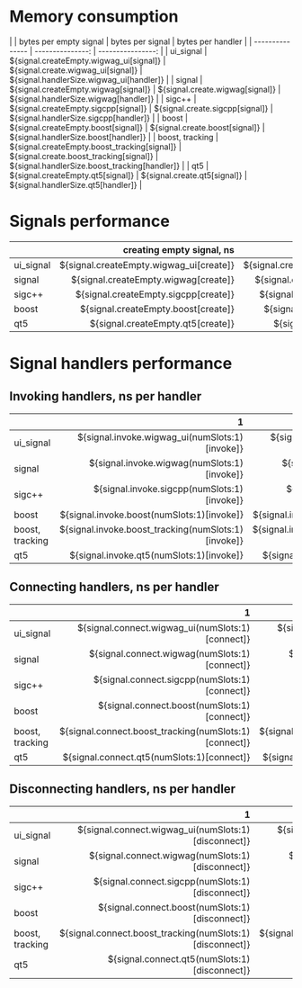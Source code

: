 # Memory consumption
|                 | bytes per empty signal | bytes per signal | bytes per handler |
| --------------- | ---------------: | ----------------: |
| ui_signal       | ${signal.createEmpty.wigwag_ui[signal]} | ${signal.create.wigwag_ui[signal]} | ${signal.handlerSize.wigwag_ui[handler]} |
| signal          | ${signal.createEmpty.wigwag[signal]} | ${signal.create.wigwag[signal]} | ${signal.handlerSize.wigwag[handler]} |
| sigc++          | ${signal.createEmpty.sigcpp[signal]} | ${signal.create.sigcpp[signal]} | ${signal.handlerSize.sigcpp[handler]} |
| boost           | ${signal.createEmpty.boost[signal]} | ${signal.create.boost[signal]} | ${signal.handlerSize.boost[handler]} |
| boost, tracking | ${signal.createEmpty.boost_tracking[signal]} | ${signal.create.boost_tracking[signal]} | ${signal.handlerSize.boost_tracking[handler]} |
| qt5             | ${signal.createEmpty.qt5[signal]} | ${signal.create.qt5[signal]} | ${signal.handlerSize.qt5[handler]} |

# Signals performance
|                 | creating empty signal, ns | destroying empty signal, ns | destroying signal, ns |
| --------------- | ------------------------: | --------------------: | --------------------------: |
| ui_signal       | ${signal.createEmpty.wigwag_ui[create]} | ${signal.createEmpty.wigwag_ui[destroy]} | ${signal.create.wigwag_ui[destroy]} |
| signal          | ${signal.createEmpty.wigwag[create]} | ${signal.createEmpty.wigwag[destroy]} | ${signal.create.wigwag[destroy]} |
| sigc++          | ${signal.createEmpty.sigcpp[create]} | ${signal.createEmpty.sigcpp[destroy]} | ${signal.create.sigcpp[destroy]} |
| boost           | ${signal.createEmpty.boost[create]} | ${signal.createEmpty.boost[destroy]} | ${signal.create.boost[destroy]} |
| qt5             | ${signal.createEmpty.qt5[create]} | ${signal.createEmpty.qt5[destroy]} | ${signal.create.qt5[destroy]} |

# Signal handlers performance
## Invoking handlers, ns per handler
|                 |    1 |    3 |   10 |  100 | 1000 | 10000 | 100000 | 1000000 |
| --------------- | ---: | ---: | ---: | ---: | ---: | ----: | -----: | ------: |
| ui_signal       | ${signal.invoke.wigwag_ui(numSlots:1)[invoke]} | ${signal.invoke.wigwag_ui(numSlots:3)[invoke]} | ${signal.invoke.wigwag_ui(numSlots:10)[invoke]} | ${signal.invoke.wigwag_ui(numSlots:100)[invoke]} | ${signal.invoke.wigwag_ui(numSlots:1000)[invoke]} | ${signal.invoke.wigwag_ui(numSlots:10000)[invoke]} | ${signal.invoke.wigwag_ui(numSlots:100000)[invoke]} | ${signal.invoke.wigwag_ui(numSlots:1000000)[invoke]} |
| signal          | ${signal.invoke.wigwag(numSlots:1)[invoke]} | ${signal.invoke.wigwag(numSlots:3)[invoke]} | ${signal.invoke.wigwag(numSlots:10)[invoke]} | ${signal.invoke.wigwag(numSlots:100)[invoke]} | ${signal.invoke.wigwag(numSlots:1000)[invoke]} | ${signal.invoke.wigwag(numSlots:10000)[invoke]} | ${signal.invoke.wigwag(numSlots:100000)[invoke]} | ${signal.invoke.wigwag(numSlots:1000000)[invoke]} |
| sigc++          | ${signal.invoke.sigcpp(numSlots:1)[invoke]} | ${signal.invoke.sigcpp(numSlots:3)[invoke]} | ${signal.invoke.sigcpp(numSlots:10)[invoke]} | ${signal.invoke.sigcpp(numSlots:100)[invoke]} | ${signal.invoke.sigcpp(numSlots:1000)[invoke]} | ${signal.invoke.sigcpp(numSlots:10000)[invoke]} | ${signal.invoke.sigcpp(numSlots:100000)[invoke]} | ${signal.invoke.sigcpp(numSlots:1000000)[invoke]} |
| boost           | ${signal.invoke.boost(numSlots:1)[invoke]} | ${signal.invoke.boost(numSlots:3)[invoke]} | ${signal.invoke.boost(numSlots:10)[invoke]} | ${signal.invoke.boost(numSlots:100)[invoke]} | ${signal.invoke.boost(numSlots:1000)[invoke]} | ${signal.invoke.boost(numSlots:10000)[invoke]} | ${signal.invoke.boost(numSlots:100000)[invoke]} | ${signal.invoke.boost(numSlots:1000000)[invoke]} |
| boost, tracking | ${signal.invoke.boost_tracking(numSlots:1)[invoke]} | ${signal.invoke.boost_tracking(numSlots:3)[invoke]} | ${signal.invoke.boost_tracking(numSlots:10)[invoke]} | ${signal.invoke.boost_tracking(numSlots:100)[invoke]} | ${signal.invoke.boost_tracking(numSlots:1000)[invoke]} | ${signal.invoke.boost_tracking(numSlots:10000)[invoke]} | ${signal.invoke.boost_tracking(numSlots:100000)[invoke]} | ${signal.invoke.boost_tracking(numSlots:1000000)[invoke]} |
| qt5             | ${signal.invoke.qt5(numSlots:1)[invoke]} | ${signal.invoke.qt5(numSlots:3)[invoke]} | ${signal.invoke.qt5(numSlots:10)[invoke]} | ${signal.invoke.qt5(numSlots:100)[invoke]} | ${signal.invoke.qt5(numSlots:1000)[invoke]} | ${signal.invoke.qt5(numSlots:10000)[invoke]} | ${signal.invoke.qt5(numSlots:100000)[invoke]} | ${signal.invoke.qt5(numSlots:1000000)[invoke]} |

## Connecting handlers, ns per handler
|                 |    1 |    3 |   10 |  100 |  1000 |  10000 |
| --------------- | ---: | ---: | ---: | ---: | ----: | -----: |
| ui_signal       | ${signal.connect.wigwag_ui(numSlots:1)[connect]} | ${signal.connect.wigwag_ui(numSlots:3)[connect]} | ${signal.connect.wigwag_ui(numSlots:10)[connect]} | ${signal.connect.wigwag_ui(numSlots:100)[connect]} | ${signal.connect.wigwag_ui(numSlots:1000)[connect]} | ${signal.connect.wigwag_ui(numSlots:10000)[connect]} |
| signal          | ${signal.connect.wigwag(numSlots:1)[connect]} | ${signal.connect.wigwag(numSlots:3)[connect]} | ${signal.connect.wigwag(numSlots:10)[connect]} | ${signal.connect.wigwag(numSlots:100)[connect]} | ${signal.connect.wigwag(numSlots:1000)[connect]} | ${signal.connect.wigwag(numSlots:10000)[connect]} |
| sigc++          | ${signal.connect.sigcpp(numSlots:1)[connect]} | ${signal.connect.sigcpp(numSlots:3)[connect]} | ${signal.connect.sigcpp(numSlots:10)[connect]} | ${signal.connect.sigcpp(numSlots:100)[connect]} | ${signal.connect.sigcpp(numSlots:1000)[connect]} | ${signal.connect.sigcpp(numSlots:10000)[connect]} |
| boost           | ${signal.connect.boost(numSlots:1)[connect]} | ${signal.connect.boost(numSlots:3)[connect]} | ${signal.connect.boost(numSlots:10)[connect]} | ${signal.connect.boost(numSlots:100)[connect]} | ${signal.connect.boost(numSlots:1000)[connect]} | ${signal.connect.boost(numSlots:10000)[connect]} |
| boost, tracking | ${signal.connect.boost_tracking(numSlots:1)[connect]} | ${signal.connect.boost_tracking(numSlots:3)[connect]} | ${signal.connect.boost_tracking(numSlots:10)[connect]} | ${signal.connect.boost_tracking(numSlots:100)[connect]} | ${signal.connect.boost_tracking(numSlots:1000)[connect]} | ${signal.connect.boost_tracking(numSlots:10000)[connect]} |
| qt5             | ${signal.connect.qt5(numSlots:1)[connect]} | ${signal.connect.qt5(numSlots:3)[connect]} | ${signal.connect.qt5(numSlots:10)[connect]} | ${signal.connect.qt5(numSlots:100)[connect]} | ${signal.connect.qt5(numSlots:1000)[connect]} | ${signal.connect.qt5(numSlots:10000)[connect]} |

## Disconnecting handlers, ns per handler
|                 |    1 |    3 |   10 |  100 |  1000 |  10000 |
| --------------- | ---: | ---: | ---: | ---: | ----: | -----: |
| ui_signal       | ${signal.connect.wigwag_ui(numSlots:1)[disconnect]} | ${signal.connect.wigwag_ui(numSlots:3)[disconnect]} | ${signal.connect.wigwag_ui(numSlots:10)[disconnect]} | ${signal.connect.wigwag_ui(numSlots:100)[disconnect]} | ${signal.connect.wigwag_ui(numSlots:1000)[disconnect]} | ${signal.connect.wigwag_ui(numSlots:10000)[disconnect]} |
| signal          | ${signal.connect.wigwag(numSlots:1)[disconnect]} | ${signal.connect.wigwag(numSlots:3)[disconnect]} | ${signal.connect.wigwag(numSlots:10)[disconnect]} | ${signal.connect.wigwag(numSlots:100)[disconnect]} | ${signal.connect.wigwag(numSlots:1000)[disconnect]} | ${signal.connect.wigwag(numSlots:10000)[disconnect]} |
| sigc++          | ${signal.connect.sigcpp(numSlots:1)[disconnect]} | ${signal.connect.sigcpp(numSlots:3)[disconnect]} | ${signal.connect.sigcpp(numSlots:10)[disconnect]} | ${signal.connect.sigcpp(numSlots:100)[disconnect]} | ${signal.connect.sigcpp(numSlots:1000)[disconnect]} | ${signal.connect.sigcpp(numSlots:10000)[disconnect]} |
| boost           | ${signal.connect.boost(numSlots:1)[disconnect]} | ${signal.connect.boost(numSlots:3)[disconnect]} | ${signal.connect.boost(numSlots:10)[disconnect]} | ${signal.connect.boost(numSlots:100)[disconnect]} | ${signal.connect.boost(numSlots:1000)[disconnect]} | ${signal.connect.boost(numSlots:10000)[disconnect]} |
| boost, tracking | ${signal.connect.boost_tracking(numSlots:1)[disconnect]} | ${signal.connect.boost_tracking(numSlots:3)[disconnect]} | ${signal.connect.boost_tracking(numSlots:10)[disconnect]} | ${signal.connect.boost_tracking(numSlots:100)[disconnect]} | ${signal.connect.boost_tracking(numSlots:1000)[disconnect]} | ${signal.connect.boost_tracking(numSlots:10000)[disconnect]} |
| qt5             | ${signal.connect.qt5(numSlots:1)[disconnect]} | ${signal.connect.qt5(numSlots:3)[disconnect]} | ${signal.connect.qt5(numSlots:10)[disconnect]} | ${signal.connect.qt5(numSlots:100)[disconnect]} | ${signal.connect.qt5(numSlots:1000)[disconnect]} | ${signal.connect.qt5(numSlots:10000)[disconnect]} |
